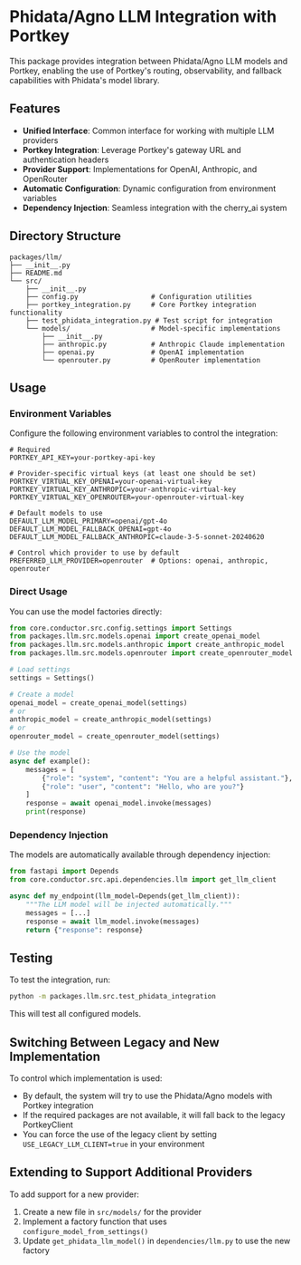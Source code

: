 # Phidata/Agno LLM Integration with Portkey

This package provides integration between Phidata/Agno LLM models and Portkey, enabling the use of Portkey's routing, observability, and fallback capabilities with Phidata's model library.

## Features

- **Unified Interface**: Common interface for working with multiple LLM providers
- **Portkey Integration**: Leverage Portkey's gateway URL and authentication headers
- **Provider Support**: Implementations for OpenAI, Anthropic, and OpenRouter
- **Automatic Configuration**: Dynamic configuration from environment variables
- **Dependency Injection**: Seamless integration with the cherry_ai system

## Directory Structure

```
packages/llm/
├── __init__.py
├── README.md
└── src/
    ├── __init__.py
    ├── config.py                  # Configuration utilities
    ├── portkey_integration.py     # Core Portkey integration functionality
    ├── test_phidata_integration.py # Test script for integration
    └── models/                    # Model-specific implementations
        ├── __init__.py
        ├── anthropic.py           # Anthropic Claude implementation
        ├── openai.py              # OpenAI implementation
        └── openrouter.py          # OpenRouter implementation
```

## Usage

### Environment Variables

Configure the following environment variables to control the integration:

```
# Required
PORTKEY_API_KEY=your-portkey-api-key

# Provider-specific virtual keys (at least one should be set)
PORTKEY_VIRTUAL_KEY_OPENAI=your-openai-virtual-key
PORTKEY_VIRTUAL_KEY_ANTHROPIC=your-anthropic-virtual-key
PORTKEY_VIRTUAL_KEY_OPENROUTER=your-openrouter-virtual-key

# Default models to use
DEFAULT_LLM_MODEL_PRIMARY=openai/gpt-4o
DEFAULT_LLM_MODEL_FALLBACK_OPENAI=gpt-4o
DEFAULT_LLM_MODEL_FALLBACK_ANTHROPIC=claude-3-5-sonnet-20240620

# Control which provider to use by default
PREFERRED_LLM_PROVIDER=openrouter  # Options: openai, anthropic, openrouter
```

### Direct Usage

You can use the model factories directly:

```python
from core.conductor.src.config.settings import Settings
from packages.llm.src.models.openai import create_openai_model
from packages.llm.src.models.anthropic import create_anthropic_model
from packages.llm.src.models.openrouter import create_openrouter_model

# Load settings
settings = Settings()

# Create a model
openai_model = create_openai_model(settings)
# or
anthropic_model = create_anthropic_model(settings)
# or
openrouter_model = create_openrouter_model(settings)

# Use the model
async def example():
    messages = [
        {"role": "system", "content": "You are a helpful assistant."},
        {"role": "user", "content": "Hello, who are you?"}
    ]
    response = await openai_model.invoke(messages)
    print(response)
```

### Dependency Injection

The models are automatically available through dependency injection:

```python
from fastapi import Depends
from core.conductor.src.api.dependencies.llm import get_llm_client

async def my_endpoint(llm_model=Depends(get_llm_client)):
    """The LLM model will be injected automatically."""
    messages = [...]
    response = await llm_model.invoke(messages)
    return {"response": response}
```

## Testing

To test the integration, run:

```bash
python -m packages.llm.src.test_phidata_integration
```

This will test all configured models.

## Switching Between Legacy and New Implementation

To control which implementation is used:

- By default, the system will try to use the Phidata/Agno models with Portkey integration
- If the required packages are not available, it will fall back to the legacy PortkeyClient
- You can force the use of the legacy client by setting `USE_LEGACY_LLM_CLIENT=true` in your environment

## Extending to Support Additional Providers

To add support for a new provider:

1. Create a new file in `src/models/` for the provider
2. Implement a factory function that uses `configure_model_from_settings()`
3. Update `get_phidata_llm_model()` in `dependencies/llm.py` to use the new factory
